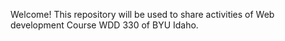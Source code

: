 Welcome! This repository will be used to share activities of  Web development Course WDD 330 of BYU Idaho.
